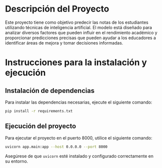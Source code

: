 
# Descripción del Proyecto

Este proyecto tiene como objetivo predecir las notas de los estudiantes utilizando técnicas de inteligencia artificial. El modelo está diseñado para analizar diversos factores que pueden influir en el rendimiento académico y proporcionar predicciones precisas que pueden ayudar a los educadores a identificar áreas de mejora y tomar decisiones informadas.
# Instrucciones para la instalación y ejecución

## Instalación de dependencias

Para instalar las dependencias necesarias, ejecute el siguiente comando:

```bash
pip install -r requirements.txt
```

## Ejecución del proyecto

Para ejecutar el proyecto en el puerto 8000, utilice el siguiente comando:

```bash
uvicorn app.main:app --host 0.0.0.0 --port 8000
```

Asegúrese de que `uvicorn` esté instalado y configurado correctamente en su entorno.
